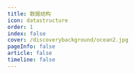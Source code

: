 ```yaml
---
title: 数据结构
icon: datastructure 
order: 1
index: false
cover: /discoverybackground/ocean2.jpg
pageInfo: false
article: false
timeline: false
---
```


<Catalog />

